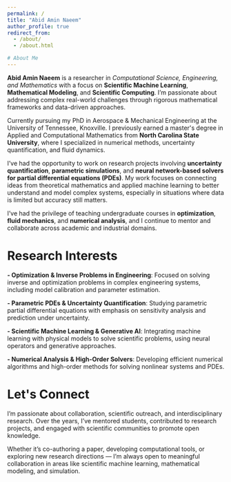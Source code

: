 ```yaml
---
permalink: /
title: "Abid Amin Naeem"
author_profile: true
redirect_from: 
  - /about/
  - /about.html

# About Me
---
```

**Abid Amin Naeem** is a researcher in *Computational Science, Engineering, and Mathematics* with a focus on **Scientific Machine Learning**, **Mathematical Modeling**, and **Scientific Computing**. I’m passionate about addressing complex real-world challenges through rigorous mathematical frameworks and data-driven approaches.

Currently pursuing my PhD in Aerospace & Mechanical Engineering at the University of Tennessee, Knoxville. I previously earned a master's degree in Applied and Computational Mathematics from **North Carolina State University**, where I specialized in numerical methods, uncertainty quantification, and fluid dynamics.

I’ve had the opportunity to work on research projects involving **uncertainty quantification**, **parametric simulations**, and **neural network-based solvers for partial differential equations (PDEs)**. My work focuses on connecting ideas from theoretical mathematics and applied machine learning to better understand and model complex systems, especially in situations where data is limited but accuracy still matters.

I’ve had the privilege of teaching undergraduate courses in **optimization**, **fluid mechanics**, and **numerical analysis**, and I continue to mentor and collaborate across academic and industrial domains.

Research Interests
==================

**- Optimization & Inverse Problems in Engineering**: Focused on solving inverse and optimization problems in complex engineering systems, including model calibration and parameter estimation.

**- Parametric PDEs & Uncertainty Quantification**: Studying parametric partial differential equations with emphasis on sensitivity analysis and prediction under uncertainty.

**- Scientific Machine Learning & Generative AI**: Integrating machine learning with physical models to solve scientific problems, using neural operators and generative approaches.

**- Numerical Analysis & High-Order Solvers**: Developing efficient numerical algorithms and high-order methods for solving nonlinear systems and PDEs.

Let's Connect
=============

I’m passionate about collaboration, scientific outreach, and interdisciplinary research. Over the years, I’ve mentored students, contributed to research projects, and engaged with scientific communities to promote open knowledge.

Whether it’s co-authoring a paper, developing computational tools, or exploring new research directions — I’m always open to meaningful collaboration in areas like scientific machine learning, mathematical modeling, and simulation.

